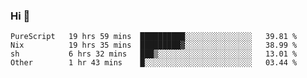 ### Hi 👋

<!--START_SECTION:waka-->

```text
PureScript   19 hrs 59 mins  ██████████░░░░░░░░░░░░░░░   39.81 %
Nix          19 hrs 35 mins  █████████▓░░░░░░░░░░░░░░░   38.99 %
sh           6 hrs 32 mins   ███▒░░░░░░░░░░░░░░░░░░░░░   13.01 %
Other        1 hr 43 mins    █░░░░░░░░░░░░░░░░░░░░░░░░   03.44 %
```

<!--END_SECTION:waka-->
